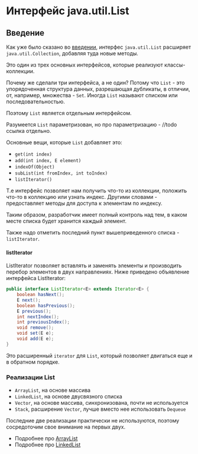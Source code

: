 # Интерфейс java.util.List

## Введение

Как уже было сказано во [введении](../intro.md), интерфес `java.util.List` расширяет `java.util.Collection`, добавляя туда новые методы. 

Это один из трех основных интерфейсов, которые реализуют классы-коллекции.

Почему же сделали три интерфейса, а не один?
Потому что `List` - это упорядоченная структура данных, разрешающая дубликаты,
в отличии, от, например, множества - `Set`.
Иногда `List` называют списком или последовательностью.

Поэтому `List` является отдельным интерфейсом.

Разумеется `List` параметризован, но про параметризацию - //todo ссылка отдельно.

Основные вещи, которые `List` добавляет это:
* `get(int index)`
* `add(int index, E element)`
* `indexOf(Object)`
* `subList(int fromIndex, int toIndex)`
* `listIterator()`

Т.е интерфейс позволяет нам получить что-то из коллекции, положить что-то в коллекцию или узнать индекс.
Другими словами - предоставляет методы для доступа к элементам по индексу.

Таким образом, разработчик имеет полный контроль над тем, в каком месте списка будет
хранится каждый элемент.

Также надо отметить последний пункт вышеприведенного списка -  `listIterator`.
#### listIterator
ListIterator позволяет вставлять и заменять элементы и производить перебор элементов в двух направлениях.
Ниже приведено объявление интерфейса ListIterator:
```java
public interface ListIterator<E> extends Iterator<E> {
    boolean hasNext();
    E next();
    boolean hasPrevious();
    E previous();
    int nextIndex();
    int previousIndex();
    void remove();
    void set(E e);
    void add(E e);
}
```

Это расширенный `iterator` для `List`, который позволяет двигаться еще и в обратном порядке.

### Реализации List
* `ArrayList`, на основе массива
* `LinkedList`, на основе двусвязного списка
* `Vector`, на основе массива, синхронизована, почти не используется
* `Stack`, расширение `Vector`, лучше вместо нее использовать `Dequeue`

Последние две реализации практически не используются, поэтому сосредоточим свое
внимание на первых двух.

* Подробнее про [ArrayList](./ArrayList.md)
* Подробнее про [LinkedList](./LinkedList.md)
